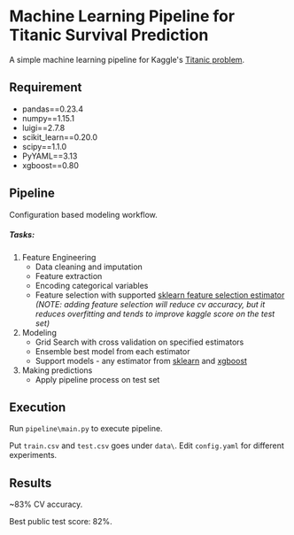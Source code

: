 # Machine Learning Pipeline for Titanic Survival Prediction
A simple machine learning pipeline for Kaggle's [Titanic problem](https://www.kaggle.com/c/titanic).

## Requirement
* pandas==0.23.4
* numpy==1.15.1
* luigi==2.7.8
* scikit_learn==0.20.0
* scipy==1.1.0
* PyYAML==3.13
* xgboost==0.80

## Pipeline
Configuration based modeling workflow.
##### Tasks:
1. Feature Engineering
    * Data cleaning and imputation
    * Feature extraction
    * Encoding categorical variables 
    * Feature selection with supported [sklearn feature selection estimator](http://scikit-learn.org/stable/modules/feature_selection.html) *(NOTE: adding feature selection will reduce cv accuracy, but it reduces overfitting and tends to improve kaggle score on the test set)*
2. Modeling
    * Grid Search with cross validation on specified estimators
    * Ensemble best model from each estimator
    * Support models - any estimator from [sklearn](http://scikit-learn.org/stable/index.html) and [xgboost](https://xgboost.readthedocs.io/en/latest/python/python_intro.html)
3. Making predictions
    * Apply pipeline process on test set

## Execution
Run ```pipeline\main.py``` to execute pipeline. 

Put ```train.csv``` and ```test.csv``` goes under ```data\```. Edit ```config.yaml``` for different experiments.

## Results
~83% CV accuracy. 

Best public test score: 82%.


